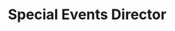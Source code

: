---
name: "Vera Peker"
group: "general board"
title: "Special Events Director"
pronouns: "she/her"
img: "vpeker.jpg"
graduating_year: 2026
github: "verapeker"
email: "verapeker@g.ucla.edu"
---